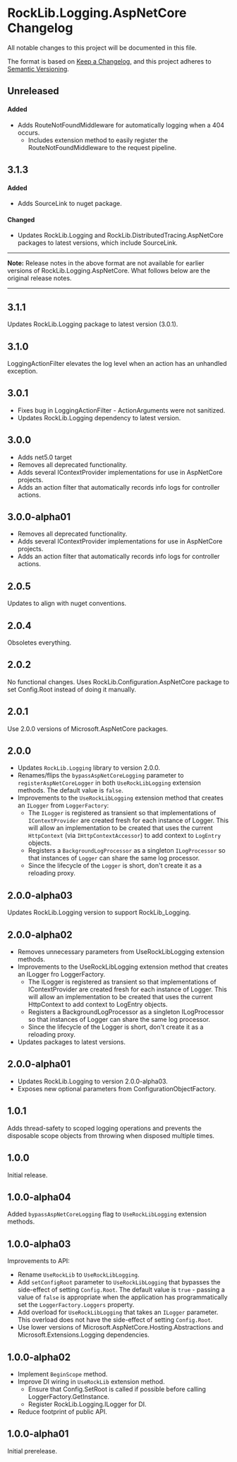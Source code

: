 # RockLib.Logging.AspNetCore Changelog

All notable changes to this project will be documented in this file.

The format is based on [Keep a Changelog](https://keepachangelog.com/en/1.0.0/),
and this project adheres to [Semantic Versioning](https://semver.org/spec/v2.0.0.html).

## Unreleased

#### Added

- Adds RouteNotFoundMiddleware for automatically logging when a 404 occurs.
  - Includes extension method to easily register the RouteNotFoundMiddleware to the request pipeline.

## 3.1.3

#### Added

- Adds SourceLink to nuget package.

#### Changed

- Updates RockLib.Logging and RockLib.DistributedTracing.AspNetCore packages to latest versions, which include SourceLink.

----

**Note:** Release notes in the above format are not available for earlier versions of
RockLib.Logging.AspNetCore. What follows below are the original release notes.

----

## 3.1.1

Updates RockLib.Logging package to latest version (3.0.1).

## 3.1.0

LoggingActionFilter elevates the log level when an action has an unhandled exception.

## 3.0.1

- Fixes bug in LoggingActionFilter - ActionArguments were not sanitized.
- Updates RockLib.Logging dependency to latest version.

## 3.0.0

- Adds net5.0 target
- Removes all deprecated functionality.
- Adds several IContextProvider implementations for use in AspNetCore projects.
- Adds an action filter that automatically records info logs for controller actions.

## 3.0.0-alpha01

- Removes all deprecated functionality.
- Adds several IContextProvider implementations for use in AspNetCore projects.
- Adds an action filter that automatically records info logs for controller actions.

## 2.0.5

Updates to align with nuget conventions.

## 2.0.4

Obsoletes everything.

## 2.0.2

No functional changes. Uses RockLib.Configuration.AspNetCore package to set Config.Root instead of doing it manually.

## 2.0.1

Use 2.0.0 versions of Microsoft.AspNetCore packages.

## 2.0.0

- Updates `RockLib.Logging` library to version 2.0.0.
- Renames/flips the `bypassAspNetCoreLogging` parameter to `registerAspNetCoreLogger` in both `UseRockLibLogging` extension methods. The default value is `false`.
- Improvements to the `UseRockLibLogging` extension method that creates an `ILogger` from `LoggerFactory`:
  - The `ILogger` is registered as transient so that implementations of `IContextProvider` are created fresh for each instance of Logger. This will allow an implementation to be created that uses the current `HttpContext` (via `IHttpContextAccessor`) to add context to `LogEntry` objects.
  - Registers a `BackgroundLogProcessor` as a singleton `ILogProcessor` so that instances of `Logger` can share the same log processor.
  - Since the lifecycle of the `Logger` is short, don't create it as a reloading proxy.

## 2.0.0-alpha03

Updates RockLib.Logging version to support RockLib_Logging.

## 2.0.0-alpha02

- Removes unnecessary parameters from UseRockLibLogging extension methods.
- Improvements to the UseRockLibLogging extension method that creates an ILogger fro LoggerFactory.
  - The ILogger is registered as transient so that implementations of IContextProvider are created fresh for each instance of Logger. This will allow an implementation to be created that uses the current HttpContext to add context to LogEntry objects.
  - Registers a BackgroundLogProcessor as a singleton ILogProcessor so that instances of Logger can share the same log processor.
  - Since the lifecycle of the Logger is short, don't create it as a reloading proxy.
- Updates packages to latest versions.

## 2.0.0-alpha01

- Updates RockLib.Logging to version 2.0.0-alpha03.
- Exposes new optional parameters from ConfigurationObjectFactory.

## 1.0.1

Adds thread-safety to scoped logging operations and prevents the disposable scope objects from throwing when disposed multiple times.

## 1.0.0

Initial release.

## 1.0.0-alpha04

Added `bypassAspNetCoreLogging` flag to `UseRockLibLogging` extension methods.

## 1.0.0-alpha03

Improvements to API:
- Rename `UseRockLib` to `UseRockLibLogging`.
- Add `setConfigRoot` parameter to `UseRockLibLogging` that bypasses the side-effect of setting `Config.Root`. The default value is `true` - passing a value of `false` is appropriate when the application has programmatically set the `LoggerFactory.Loggers` property.
- Add overload for `UseRockLibLogging` that takes an `ILogger` parameter. This overload does not have the side-effect of setting `Config.Root`.
- Use lower versions of Microsoft.AspNetCore.Hosting.Abstractions and Microsoft.Extensions.Logging dependencies.

## 1.0.0-alpha02

- Implement `BeginScope` method.
- Improve DI wiring in `UseRockLib` extension method.
  - Ensure that Config.SetRoot is called if possible before calling LoggerFactory.GetInstance.
  - Register RockLib.Logging.ILogger for DI.
- Reduce footprint of public API.

## 1.0.0-alpha01

Initial prerelease.
